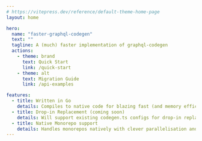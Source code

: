 ```yaml
---
# https://vitepress.dev/reference/default-theme-home-page
layout: home

hero:
  name: "faster-graphql-codegen"
  text: ""
  tagline: A (much) faster implementation of graphql-codegen
  actions:
    - theme: brand
      text: Quick Start
      link: /quick-start
    - theme: alt
      text: Migration Guide
      link: /api-examples

features:
  - title: Written in Go
    details: Compiles to native code for blazing fast (and memory efficient) codegen
  - title: Drop-in Replacement (coming soon)
    details: Will support existing codegen.ts configs for drop-in replacement
  - title: Native Monorepo support
    details: Handles monorepos natively with clever parallelisation and caching
---
```



